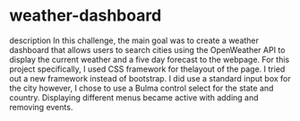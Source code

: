 # weather-dashboard
description 
In this challenge, the main goal was to create a weather dashboard that allows users to search cities using the OpenWeather API to display the current weather and a five day forecast to the webpage.
For this project specifically, I used CSS framework for thelayout of the page. I tried out a new framework instead of bootstrap.
I did use a standard input box for the city however, I chose to use a Bulma control select for the state and country.
Displaying different menus became active with adding and removing events. 
